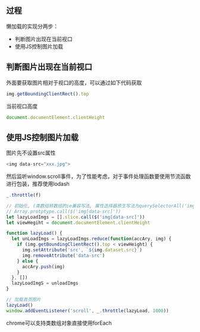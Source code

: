 ## 过程
懒加载的实现分两步：
- 判断图片出现在当前视口
- 使用JS控制图片加载

## 判断图片出现在当前视口
外面要获取图片相对于视口的高度，可以通过如下代码获取
```js
img.getBoundingClientRect().top
```
当前视口高度
```js
document.documentElement.clientHeight
```
## 使用JS控制图片加载
图片先不设置src属性
```js
<img data-src="xxx.jpg">
```
然后监听window.scroll事件，为了性能考虑，对于事件处理函数要使用节流函数进行包装，推荐使用lodash
```js
_.throttle(f)
```
```js
// 初始化, (类数组转数组的ie兼容写法, 属性选择器原生写法为querySelectorAll('img[data-src]')， 好像ES5的元素选择器不能选属性)
// Array.protptype.call($('img[data-src]'))
let lazyLoadImgs = [].slice.call($('img[data-src]'))
let viewHegiht = document.documentElement.clientHeight

function lazyLoad() {
  let unLoadImgs = lazyLoadImgs.reduce(function(accAry, img) {
    if (img.getBoundingClientRect().top < viewHeight) {
      img.setAttribute('src', `${img.dataset.src}`)
      img.removeAttribute('data-src')
    } else {
      accAry.push(img)
    }
  }, [])
  lazyLoadImgS = unloadImgs
}

// 加载首页图片
lazyLoad()
window.addEventListener('scroll', _.throttle(lazyLoad, 1000))
```
chrome可以支持类数组对象直接使用forEach

